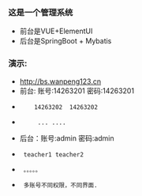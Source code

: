 ### 这是一个管理系统

* 前台是VUE+ElementUI 
* 后台是SpringBoot + Mybatis 
### 演示:
* http://bs.wanpeng123.cn
* 前台: 账号:14263201  密码:14263201  
*         14263202  14263202
*          ... ....
* 后台：账号:admin  密码:admin
*      teacher1 teacher2
*      。。。。。
*      多账号不同权限，不同界面.

